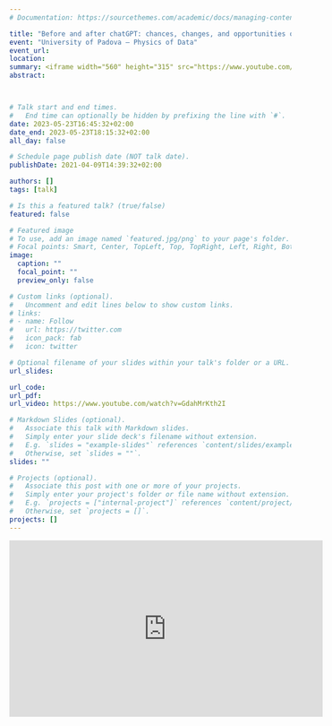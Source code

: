 ```yaml
---
# Documentation: https://sourcethemes.com/academic/docs/managing-content/

title: "Before and after chatGPT: chances, changes, and opportunities of large language models in research"
event: "University of Padova – Physics of Data"
event_url: 
location:
summary: <iframe width="560" height="315" src="https://www.youtube.com/embed/GdahMrKth2I" title="YouTube video player" frameborder="0" allow="accelerometer; autoplay; clipboard-write; encrypted-media; gyroscope; picture-in-picture" allowfullscreen></iframe>
abstract: 



# Talk start and end times.
#   End time can optionally be hidden by prefixing the line with `#`.
date: 2023-05-23T16:45:32+02:00
date_end: 2023-05-23T18:15:32+02:00
all_day: false

# Schedule page publish date (NOT talk date).
publishDate: 2021-04-09T14:39:32+02:00

authors: []
tags: [talk]

# Is this a featured talk? (true/false)
featured: false

# Featured image
# To use, add an image named `featured.jpg/png` to your page's folder. 
# Focal points: Smart, Center, TopLeft, Top, TopRight, Left, Right, BottomLeft, Bottom, BottomRight.
image:
  caption: ""
  focal_point: ""
  preview_only: false

# Custom links (optional).
#   Uncomment and edit lines below to show custom links.
# links:
# - name: Follow
#   url: https://twitter.com
#   icon_pack: fab
#   icon: twitter

# Optional filename of your slides within your talk's folder or a URL.
url_slides:

url_code:
url_pdf:
url_video: https://www.youtube.com/watch?v=GdahMrKth2I

# Markdown Slides (optional).
#   Associate this talk with Markdown slides.
#   Simply enter your slide deck's filename without extension.
#   E.g. `slides = "example-slides"` references `content/slides/example-slides.md`.
#   Otherwise, set `slides = ""`.
slides: ""

# Projects (optional).
#   Associate this post with one or more of your projects.
#   Simply enter your project's folder or file name without extension.
#   E.g. `projects = ["internal-project"]` references `content/project/deep-learning/index.md`.
#   Otherwise, set `projects = []`.
projects: []
---
```

<iframe width="560" height="315" src="https://www.youtube.com/embed/GdahMrKth2I" title="YouTube video player" frameborder="0" allow="accelerometer; autoplay; clipboard-write; encrypted-media; gyroscope; picture-in-picture" allowfullscreen></iframe>
